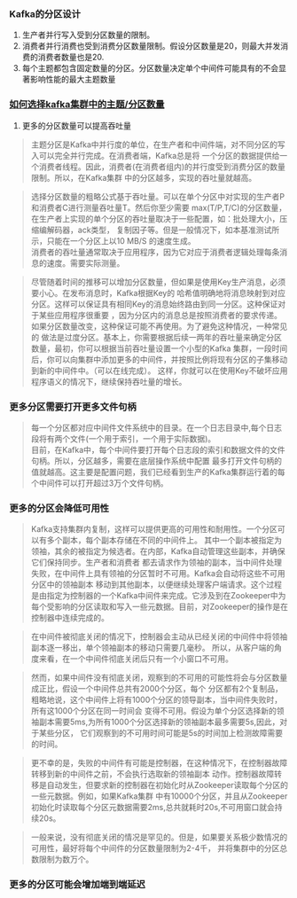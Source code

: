 ### Kafka的分区设计
1. 生产者并行写入受到分区数量的限制。
2. 消费者并行消费也受到消费分区数量限制。假设分区数量是20，则最大并发消费的消费者数量也是20.
3. 每个主题都包含固定数量的分区。分区数量决定单个中间件可能具有的不会显著影响性能的最大主题数量
### [如何选择kafka集群中的主题/分区数量](https://www.confluent.io/blog/how-choose-number-topics-partitions-kafka-cluster)
1. 更多的分区数量可以提高吞吐量
> 主题分区是Kafka中并行度的单位，在生产者和中间件端，对不同分区的写入可以完全并行完成。在消费者端，Kafka总是将
一个分区的数据提供给一个消费者线程。因此，消费者(在消费者组内)的并行度受到消费分区的数量限制。所以，在Kafka集群
中的分区越多，实现的吞吐量就越高。

> 选择分区数量的粗略公式基于吞吐量。可以在单个分区中对实现的生产者P和消费者C进行测量吞吐量T。然后你至少需要
max(T/P,T/C)的分区数量，在生产者上实现的单个分区的吞吐量取决于一些配置，如：批处理大小，压缩编解码器，ack类型，
复制因子等。但是一般情况下，如本基准测试所示，只能在一个分区上以10 MB/S 的速度生成。      
消费者的吞吐量通常取决于应用程序，因为它对应于消费者逻辑处理每条消息的速度。需要实际测量。

> 尽管随着时间的推移可以增加分区数量，但如果是使用Key生产消息，必须要小心。在发布消息时，Kafka根据Key的
哈希值明确地将消息映射到对应分区。这样可以保证具有相同Key的消息始终路由到同一分区。这种保证对于某些应用程序很重要
，因为分区内的消息总是按照消费者的要求传递。如果分区数量改变，这种保证可能不再使用。为了避免这种情况，一种常见的
做法是过度分区。基本上，你需要根据后续一两年的吞吐量来确定分区数量，最初，你可以根据当前吞吐量设置一个小型的Kafka
集群，一段时间后，你可以向集群中添加更多的中间件，并按照比例将现有分区的子集移动到新的中间件中。（可以在线完成）。
这样，你就可以在使用Key不破坏应用程序语义的情况下，继续保持吞吐量的增长。

### 更多分区需要打开更多文件句柄
> 每一个分区都对应中间件文件系统中的目录。在一个日志目录中,每个日志段将有两个文件(一个用于索引，一个用于实际数据)。    
目前，在Kafka中，每个中间件要打开每个日志段的索引和数据文件的文件句柄。所以，分区越多，需要在底层操作系统中配置
最多打开文件句柄的值就越高。这主要是配置问题，我们已经看到生产的Kafka集群运行着的每个中间件可以打开超过3万个文件句柄。

### 更多的分区会降低可用性
> Kafka支持集群内复制，这样可以提供更高的可用性和耐用性。一个分区可以有多个副本，每个副本存储在不同的中间件上。
其中一个副本被指定为领袖，其余的被指定为候选者。在内部，Kafka自动管理这些副本，并确保它们保持同步。生产者和消费者
都去请求作为领袖的副本，当中间件处理失败，在中间件上具有领袖的分区暂时不可用。Kafka会自动将这些不可用分区中的领袖副本
移动到其他副本，以便继续处理客户端请求。这个过程是由指定为控制器的一个Kafka中间件来完成。它涉及到在Zookeeper中为
每个受影响的分区读取和写入一些元数据。目前，对Zookeeper的操作是在控制器中连续完成的。

> 在中间件被彻底关闭的情况下，控制器会主动从已经关闭的中间件中将领袖副本逐一移出，单个领袖副本的移动只需要几毫秒。
所以，从客户端的角度来看，在一个中间件彻底关闭后只有一个小窗口不可用。

> 然而，如果中间件没有彻底关闭，观察到的不可用的可能性将会与分区数量成正比，假设一个中间件总共有2000个分区，每个
分区都有2个复制品，粗略地说，这个中间件上将有1000个分区的领导副本，当中间件失败时，所有这1000个分区在同一时间会
变得不可用。假设为单个分区选择新的领袖副本需要5ms,为所有1000个分区选择新的领袖副本最多需要5s,因此，对于某些分区，
它们观察到的不可用时间可能是5s的时间加上检测故障需要的时间。

> 更不幸的是，失败的中间件有可能是控制器，在这种情况下，在控制器故障转移到新的中间件之前，不会执行选取新的领袖副本
动作。控制器故障转移是自动发生，但要求新的控制器在初始化时从Zookeeper读取每个分区的一些元数据。例如，如果Kafka集群
中有10000个分区，并且从Zookeeper初始化时读取每个分区元数据需要2ms,总共就耗时20s,不可用窗口就会持续20s。

> 一般来说，没有彻底关闭的情况是罕见的。但是，如果要关系极少数情况的可用性，最好将每个中间件的分区数量限制为2-4千，
并将集群中的分区总数限制为数万个。

### 更多的分区可能会增加端到端延迟